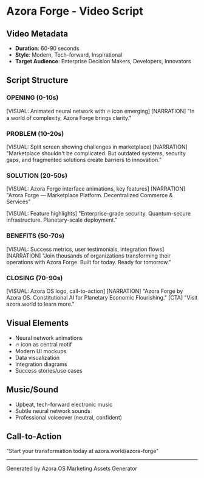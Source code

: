 # Azora Forge - Video Script

## Video Metadata
- **Duration**: 60-90 seconds
- **Style**: Modern, Tech-forward, Inspirational
- **Target Audience**: Enterprise Decision Makers, Developers, Innovators

## Script Structure

### OPENING (0-10s)
[VISUAL: Animated neural network with 🔥 icon emerging]
[NARRATION]
"In a world of complexity, Azora Forge brings clarity."

### PROBLEM (10-20s)
[VISUAL: Split screen showing challenges in marketplace)
[NARRATION]
"Marketplace shouldn't be complicated. But outdated systems, security gaps, and fragmented solutions create barriers to innovation."

### SOLUTION (20-50s)
[VISUAL: Azora Forge interface animations, key features]
[NARRATION]
"Azora Forge — Marketplace Platform. Decentralized Commerce & Services"

[VISUAL: Feature highlights]
"Enterprise-grade security. Quantum-secure infrastructure. Planetary-scale deployment."

### BENEFITS (50-70s)
[VISUAL: Success metrics, user testimonials, integration flows]
[NARRATION]
"Join thousands of organizations transforming their operations with Azora Forge. Built for today. Ready for tomorrow."

### CLOSING (70-90s)
[VISUAL: Azora OS logo, call-to-action]
[NARRATION]
"Azora Forge by Azora OS. Constitutional AI for Planetary Economic Flourishing."
[CTA]
"Visit azora.world to learn more."

## Visual Elements
- Neural network animations
- 🔥 icon as central motif
- Modern UI mockups
- Data visualization
- Integration diagrams
- Success stories/use cases

## Music/Sound
- Upbeat, tech-forward electronic music
- Subtle neural network sounds
- Professional voiceover (neutral, confident)

## Call-to-Action
"Start your transformation today at azora.world/azora-forge"

---
Generated by Azora OS Marketing Assets Generator